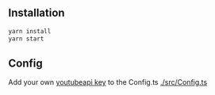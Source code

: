 ## Installation

```sh
yarn install
yarn start
```

## Config

Add your own [youtubeapi key](https://console.cloud.google.com/apis/dashboard) to the Config.ts [./src/Config.ts](./src/Config.ts)
